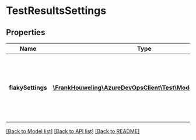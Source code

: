 # TestResultsSettings

## Properties
Name | Type | Description | Notes
------------ | ------------- | ------------- | -------------
**flakySettings** | [**\FrankHouweling\AzureDevOpsClient\Test\Model\FlakySettings**](FlakySettings.md) | IsRequired and EmitDefaultValue are passed as false as if users doesn&#39;t pass anything, should not come for serialisation and deserialisation. | [optional] 

[[Back to Model list]](../README.md#documentation-for-models) [[Back to API list]](../README.md#documentation-for-api-endpoints) [[Back to README]](../README.md)


